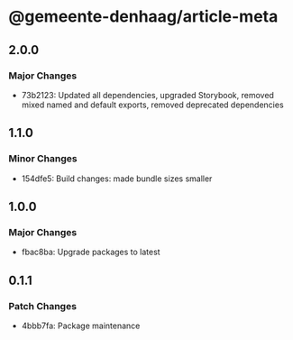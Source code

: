# @gemeente-denhaag/article-meta

## 2.0.0

### Major Changes

- 73b2123: Updated all dependencies, upgraded Storybook, removed mixed named and default exports, removed deprecated dependencies

## 1.1.0

### Minor Changes

- 154dfe5: Build changes: made bundle sizes smaller

## 1.0.0

### Major Changes

- fbac8ba: Upgrade packages to latest

## 0.1.1

### Patch Changes

- 4bbb7fa: Package maintenance
